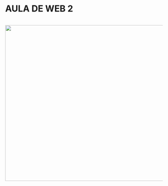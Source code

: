 <H1> AULA DE WEB 2</H1>
<div>
<Br>
<img src="https://media.tenor.com/9W1BZ1647CAAAAAi/the-loveable-zoo-cat.gif" height="500" width="900" />
<Br>
<Br>
